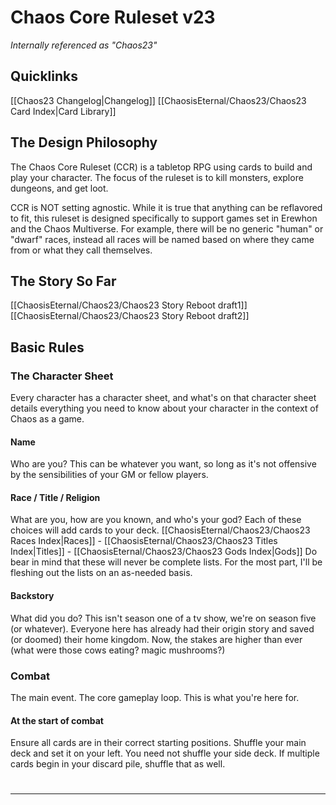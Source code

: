 # Chaos Core Ruleset v23
*Internally referenced as "Chaos23"*
## Quicklinks
[[Chaos23 Changelog|Changelog]]
[[ChaosisEternal/Chaos23/Chaos23 Card Index|Card Library]]
## The Design Philosophy
The Chaos Core Ruleset (CCR) is a tabletop RPG using cards to build and play your character. The focus of the ruleset is to kill monsters, explore dungeons, and get loot.

CCR is NOT setting agnostic. While it is true that anything can be reflavored to fit, this ruleset is designed specifically to support games set in Erewhon and the Chaos Multiverse. For example, there will be no generic "human" or "dwarf" races, instead all races will be named based on where they came from or what they call themselves.
## The Story So Far
[[ChaosisEternal/Chaos23/Chaos23 Story Reboot draft1]]
[[ChaosisEternal/Chaos23/Chaos23 Story Reboot draft2]]
## Basic Rules
### The Character Sheet
Every character has a character sheet, and what's on that character sheet details everything you need to know about your character in the context of Chaos as a game.
#### Name
Who are you? This can be whatever you want, so long as it's not offensive by the sensibilities of your GM or fellow players.
#### Race / Title / Religion
What are you, how are you known, and who's your god? Each of these choices will add cards to your deck.
[[ChaosisEternal/Chaos23/Chaos23 Races Index|Races]] - [[ChaosisEternal/Chaos23/Chaos23 Titles Index|Titles]] - [[ChaosisEternal/Chaos23/Chaos23 Gods Index|Gods]]
Do bear in mind that these will never be complete lists. For the most part, I'll be fleshing out the lists on an as-needed basis.
#### Backstory
What did you do? This isn't season one of a tv show, we're on season five (or whatever). Everyone here has already had their origin story and saved (or doomed) their home kingdom. Now, the stakes are higher than ever (what were those cows eating? magic mushrooms?)
### Combat
The main event. The core gameplay loop. This is what you're here for.
#### At the start of combat
Ensure all cards are in their correct starting positions. Shuffle your main deck and set it on your left. You need not shuffle your side deck. If multiple cards begin in your discard pile, shuffle that as well.
# 
---